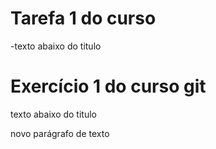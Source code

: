 
# Tarefa 1 do curso

-texto abaixo do titulo
# Exercício 1 do curso git

texto abaixo do titulo

novo parágrafo de texto
